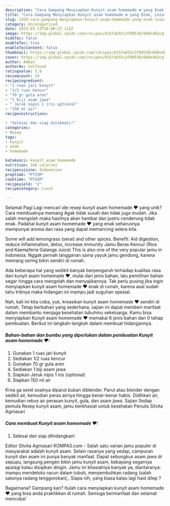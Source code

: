 ```yaml
---
description: "Cara Gampang Menyiapkan Kunyit asam homemade ❤ yang Enak, Lezat"
title: "Cara Gampang Menyiapkan Kunyit asam homemade ❤ yang Enak, Lezat"
slug: 1459-cara-gampang-menyiapkan-kunyit-asam-homemade-yang-enak-lezat
category: Uncategorized
date: 2023-03-13T10:00:27.115Z
image: https://img-global.cpcdn.com/recipes/615fab55c3f80538/680x482cq70/kunyit-asam-homemade-foto-resep-utama.jpg
hideToc: false
enableToc: true
enableTocContent: false
thumbnail: https://img-global.cpcdn.com/recipes/615fab55c3f80538/680x482cq70/kunyit-asam-homemade-foto-resep-utama.jpg
cover: https://img-global.cpcdn.com/recipes/615fab55c3f80538/680x482cq70/kunyit-asam-homemade-foto-resep-utama.jpg
author: Admin
authorAv: notfound
ratingvalue: 3.9
reviewcount: 24
recipeingredient:
- "1 ruas jari kunyit"
- "1/2 ruas kencur"
- "70 gr gula aren"
- "1 biji asam jawa"
- " Jeruk nipis 1 iris optional"
- "150 ml air"
recipeinstructions:

- "Selesai dan siap dinikmati!"
categories:
- Resep
tags:
- kunyit
- asam
- homemade

katakunci: kunyit asam homemade 
nutrition: 168 calories
recipecuisine: Indonesian
preptime: "PT25M"
cooktime: "PT42M"
recipeyield: "2"
recipecategory: Lunch

---
```



Selamat Pagi Lagi mencari ide resep kunyit asam homemade ❤ yang unik? Cara membuatnya memang Agak tidak susah dan tidak juga mudah. Jika salah mengolah maka hasilnya akan hambar dan justru cenderung tidak enak. Padahal kunyit asam homemade ❤ yang enak seharusnya mempunyai aroma dan rasa yang dapat memancing selera kita.


Some will add lemongrass (serai) and other spices. Benefit: Aid digestion, reduce inflammation, detox, increase immunity Jamu Beras Kencur (Rice and Kaempferia Galanga Juice) This is also one of the very popular jamu in Indonesia. Nggak pernah langganan sama yayuk jamu gendong, karena memang sering bikin sendiri di rumah.

Ada beberapa hal yang sedikit banyak berpengaruh terhadap kualitas rasa dari kunyit asam homemade ❤, mulai dari jenis bahan, lalu pemilihan bahan segar hingga cara mengolah dan menyajikannya. Tak perlu pusing jika ingin menyiapkan kunyit asam homemade ❤ enak di rumah, karena asal sudah tahu triknya maka hidangan ini mampu jadi suguhan spesial.


Nah, kali ini kita coba, yuk, kreasikan kunyit asam homemade ❤ sendiri di rumah. Tetap berbahan yang sederhana, sajian ini dapat memberi manfaat dalam membantu menjaga kesehatan tubuhmu sekeluarga. Kamu bisa menyiapkan Kunyit asam homemade ❤ memakai 6 jenis bahan dan 0 tahap pembuatan. Berikut ini langkah-langkah dalam membuat hidangannya.

<!--inarticleads1-->

##### Bahan-bahan dan bumbu yang diperlukan dalam pembuatan Kunyit asam homemade ❤:

1. Gunakan 1 ruas jari kunyit
1. Sediakan 1/2 ruas kencur
1. Gunakan 70 gr gula aren
1. Sediakan 1 biji asam jawa
1. Siapkan  Jeruk nipis 1 iris (optional)
1. Siapkan 150 ml air


Krna ga seret soalnya diparut bukan diblender. Parut atau blender dengan sedikit air, kemudian peras airnya hingga benar-benar habis. Didihkan air, kemudian rebus air perasan kunyit, gula, dan asam jawa. Sajian Sedap pemula Resep kunyit asam, jamu berkhasiat untuk kesehatan Penulis Silvita Agmasari 

<!--inarticleads2-->

##### Cara membuat Kunyit asam homemade ❤:


1. Selesai dan siap dihidangkan!

Editor Silvita Agmasari KOMPAS.com - Salah satu varian jamu populer di masyarakat adalah kunyit asam. Selain rasanya yang sedap, campuran kunyit dan asam ini punya banyak manfaat. Dapat sebungkus asam jawa dr sepupu, langsung pengen bikin jamu kunyit asam, kebayang segarnya apalagi kalau disajikan dingin. Jamu ini khasiatnya banyak ya, diantaranya: mampu mendetoks racun dalam tubuh, menyembuhkan radang (salah satunya radang tenggorokan),. Siapa nih, yang biasa kalau lagi haid dilep ? 

Bagaimana? Gampang kan? Itulah cara menyiapkan kunyit asam homemade ❤ yang bisa anda praktikkan di rumah. Semoga bermanfaat dan selamat mencoba!
